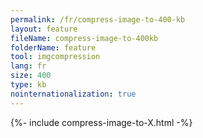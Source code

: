 ```yaml
---
permalink: /fr/compress-image-to-400-kb
layout: feature
fileName: compress-image-to-400kb
folderName: feature
tool: imgcompression
lang: fr
size: 400
type: kb
nointernationalization: true
---
```

{%- include compress-image-to-X.html -%}       

